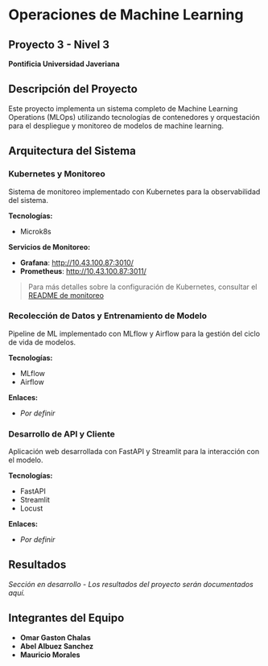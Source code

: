 # Operaciones de Machine Learning
## Proyecto 3 - Nivel 3
**Pontificia Universidad Javeriana**

## Descripción del Proyecto

Este proyecto implementa un sistema completo de Machine Learning Operations (MLOps) utilizando tecnologías de contenedores y orquestación para el despliegue y monitoreo de modelos de machine learning.

## Arquitectura del Sistema

### Kubernetes y Monitoreo

Sistema de monitoreo implementado con Kubernetes para la observabilidad del sistema.

**Tecnologías:**
- Microk8s

**Servicios de Monitoreo:**
- **Grafana**: http://10.43.100.87:3010/
- **Prometheus**: http://10.43.100.87:3011/

> Para más detalles sobre la configuración de Kubernetes, consultar el [README de monitoreo](./monitoring/README.md)

### Recolección de Datos y Entrenamiento de Modelo

Pipeline de ML implementado con MLflow y Airflow para la gestión del ciclo de vida de modelos.

**Tecnologías:**
- MLflow
- Airflow

**Enlaces:**
- *Por definir*

### Desarrollo de API y Cliente

Aplicación web desarrollada con FastAPI y Streamlit para la interacción con el modelo.

**Tecnologías:**
- FastAPI
- Streamlit
- Locust

**Enlaces:**
- *Por definir*

## Resultados

*Sección en desarrollo - Los resultados del proyecto serán documentados aquí.*

## Integrantes del Equipo

- **Omar Gaston Chalas** 
- **Abel Albuez Sanchez**
- **Mauricio Morales**
